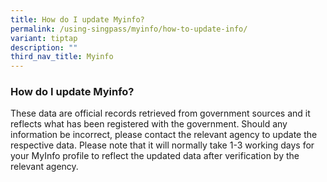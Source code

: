 ```yaml
---
title: How do I update Myinfo?
permalink: /using-singpass/myinfo/how-to-update-info/
variant: tiptap
description: ""
third_nav_title: Myinfo
---
```

<h3>How do I update Myinfo?</h3>
<p>These data are official records retrieved from government sources and
it reflects what has been registered with the government. Should any information
be incorrect, please contact the relevant agency to update the respective
data. Please note that it will normally take 1-3 working days for your
MyInfo profile to reflect the updated data after verification by the relevant
agency.</p>